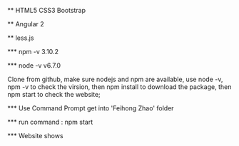** HTML5 CSS3 Bootstrap

** Angular 2

** less.js

*** npm -v 3.10.2

*** node -v v6.7.0

Clone from github, make sure nodejs and npm are available, 
use node -v, npm -v to check the virsion, then  npm install to download the package, 
then npm start to check the website;

*** Use Command Prompt get into 'Feihong Zhao' folder

*** run command : npm start

*** Website shows